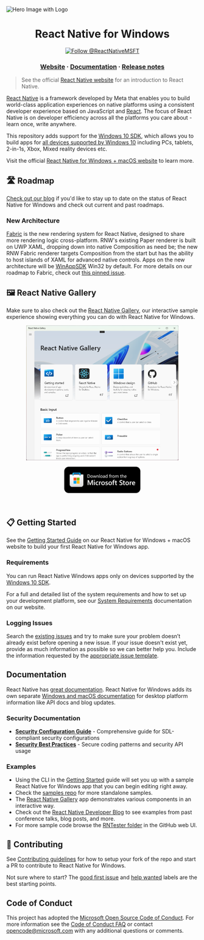 ![Hero Image with Logo](https://github.com/microsoft/react-native-windows/raw/main/.github/hero2.png)

<h1 align="center"> React Native for Windows </h1>

<p align="center">
  <a href="https://twitter.com/intent/follow?&screen_name=ReactNativeMSFT">
    <img src="https://img.shields.io/twitter/follow/ReactNativeMSFT?style=for-the-badge&logo=X&labelColor=black&color=white" alt="Follow @ReactNativeMSFT" />
  </a>
</p>

<h3 align="center">
  <a href="https://microsoft.github.io/react-native-windows">Website</a>
  <span> · </span>
  <a href="https://microsoft.github.io/react-native-windows/docs/getting-started">Documentation</a>
  <span> · </span>
  <a href="https://github.com/microsoft/react-native-windows/releases">Release notes</a>
</h3>

> See the official [React Native website](https://reactnative.dev/) for an introduction to React Native.

[React Native](https://reactnative.dev) is a framework developed by Meta that enables you to build world-class application experiences on native platforms using a consistent developer experience based on JavaScript and [React](https://reactjs.org/). The focus of React Native is on developer efficiency across all the platforms you care about - learn once, write anywhere.

This repository adds support for the [Windows 10 SDK](https://developer.microsoft.com/en-us/windows/downloads), which allows you to build apps for [all devices supported by Windows 10](https://developer.microsoft.com/en-us/windows/get-started-windows-10) including PCs, tablets, 2-in-1s, Xbox, Mixed reality devices etc.

Visit the official [React Native for Windows + macOS website](https://microsoft.github.io/react-native-windows) to learn more.

## 🛣️ Roadmap
[Check out our blog](https://microsoft.github.io/react-native-windows/blog/) if you'd like to stay up to date on the status of React Native for Windows and check out current and past roadmaps.

### New Architecture
[Fabric](https://reactnative.dev/architecture/fabric-renderer) is the new rendering system for React Native, designed to share more rendering logic cross-platform. RNW's existing Paper renderer is built on UWP XAML, dropping down into native Composition as need be; the new RNW Fabric renderer targets Composition from the start but has the ability to host islands of XAML for advanced native controls. Apps on the new architecture will be [WinAppSDK](https://learn.microsoft.com/en-us/windows/apps/windows-app-sdk/) Win32 by default. For more details on our roadmap to Fabric, check out [this pinned issue](https://github.com/microsoft/react-native-windows/issues/12042).

## 🖼️ React Native Gallery
Make sure to also check out the [React Native Gallery](https://github.com/microsoft/react-native-gallery), our interactive sample experience showing everything you can do with React Native for Windows.

<p align="center">
<img src="docs/img/rn-gallery.png" alt="WinUI 3 Gallery" width="400"/>
</p>
<p align="center">
<a href="https://www.microsoft.com/en-us/p/react-native-gallery/9npg0b292h4r?launch=true
	&mode=mini">
	<img src="docs/img/storeBadge.png" width="200"/>
</a>
</p>
</br>

## 📋 Getting Started
See the [Getting Started Guide](https://microsoft.github.io/react-native-windows/docs/getting-started) on our React Native for Windows + macOS website to build your first React Native for Windows app.

### Requirements
You can run React Native Windows apps only on devices supported by the [Windows 10 SDK](https://developer.microsoft.com/en-us/windows/downloads).

For a full and detailed list of the system requirements and how to set up your development platform, see our [System Requirements](https://microsoft.github.io/react-native-windows/docs/rnw-dependencies) documentation on our website.

### Logging Issues
Search the [existing issues](https://github.com/microsoft/react-native-windows/issues) and try to make sure your problem doesn’t already exist before opening a new issue. If your issue doesn't exist yet, provide as much information as possible so we can better help you. Include the information requested by the [appropriate issue template](https://github.com/microsoft/react-native-windows/issues/new/choose).

## Documentation
React Native has [great documentation](https://reactnative.dev/docs/getting-started). React Native for Windows adds its own separate [Windows and macOS documentation](https://microsoft.github.io/react-native-windows/) for desktop platform information like API docs and blog updates.

### Security Documentation
- **[Security Configuration Guide](https://github.com/microsoft/react-native-windows/blob/main/docs/security-configuration.md)** - Comprehensive guide for SDL-compliant security configurations
- **[Security Best Practices](https://github.com/microsoft/react-native-windows/blob/main/docs/security-best-practices.md)** - Secure coding patterns and security API usage

### Examples
- Using the CLI in the [Getting Started](https://microsoft.github.io/react-native-windows/docs/getting-started) guide will set you up with a sample React Native for Windows app that you can begin editing right away.
- Check the [samples repo](https://github.com/microsoft/react-native-windows-samples) for more standalone samples.
- The [React Native Gallery](https://github.com/microsoft/react-native-gallery) app demonstrates various components in an interactive way.
- Check out the [React Native Developer Blog](https://devblogs.microsoft.com/react-native/) to see examples from past conference talks, blog posts, and more.
- For more sample code browse the [RNTester folder](https://github.com/microsoft/react-native-windows/tree/main/packages/e2e-test-app/windows/RNTesterApp) in the GitHub web UI.

## 📢 Contributing
See [Contributing guidelines](https://github.com/microsoft/react-native-windows/blob/main/CONTRIBUTING.md) for how to setup your fork of the repo and start a PR to contribute to React Native for Windows.

Not sure where to start? The [good first issue](https://github.com/microsoft/react-native-windows/issues?q=is%3Aissue%20state%3Aopen%20label%3A%22good%20first%20issue%22) and [help wanted](https://github.com/microsoft/react-native-windows/issues?q=is%3Aissue%20state%3Aopen%20label%3A%22help%20wanted%22) labels are the best starting points.

## Code of Conduct
This project has adopted the [Microsoft Open Source Code of Conduct](https://opensource.microsoft.com/codeofconduct/). For more information see the [Code of Conduct FAQ](https://opensource.microsoft.com/codeofconduct/faq/) or contact [opencode@microsoft.com](mailto:opencode@microsoft.com) with any additional questions or comments.
